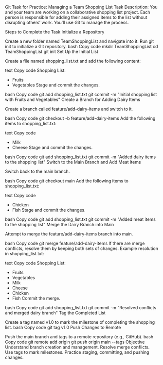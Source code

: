 Git Task for Practice: Managing a Team Shopping List
Task Description:
You and your team are working on a collaborative shopping list project. Each person is responsible for adding their assigned items to the list without disrupting others’ work. You'll use Git to manage the process.

Steps to Complete the Task
Initialize a Repository

Create a new folder named TeamShoppingList and navigate into it.
Run git init to initialize a Git repository.
bash
Copy code
mkdir TeamShoppingList
cd TeamShoppingList
git init
Set Up the Initial List

Create a file named shopping_list.txt and add the following content:

text
Copy code
Shopping List:
- Fruits
- Vegetables
Stage and commit the changes.

bash
Copy code
git add shopping_list.txt
git commit -m "Initial shopping list with Fruits and Vegetables"
Create a Branch for Adding Dairy Items

Create a branch called feature/add-dairy-items and switch to it.

bash
Copy code
git checkout -b feature/add-dairy-items
Add the following items to shopping_list.txt:

text
Copy code
- Milk
- Cheese
Stage and commit the changes.

bash
Copy code
git add shopping_list.txt
git commit -m "Added dairy items to the shopping list"
Switch to the Main Branch and Add Meat Items

Switch back to the main branch.

bash
Copy code
git checkout main
Add the following items to shopping_list.txt:

text
Copy code
- Chicken
- Fish
Stage and commit the changes.

bash
Copy code
git add shopping_list.txt
git commit -m "Added meat items to the shopping list"
Merge the Dairy Branch into Main

Attempt to merge the feature/add-dairy-items branch into main.

bash
Copy code
git merge feature/add-dairy-items
If there are merge conflicts, resolve them by keeping both sets of changes.
Example resolution in shopping_list.txt:

text
Copy code
Shopping List:
- Fruits
- Vegetables
- Milk
- Cheese
- Chicken
- Fish
Commit the merge.

bash
Copy code
git add shopping_list.txt
git commit -m "Resolved conflicts and merged dairy branch"
Tag the Completed List

Create a tag named v1.0 to mark the milestone of completing the shopping list.
bash
Copy code
git tag v1.0
Push Changes to Remote

Push the main branch and tags to a remote repository (e.g., GitHub).
bash
Copy code
git remote add origin <your-repository-URL>
git push origin main --tags
Objective
Understand branch creation and management.
Resolve merge conflicts.
Use tags to mark milestones.
Practice staging, committing, and pushing changes.
